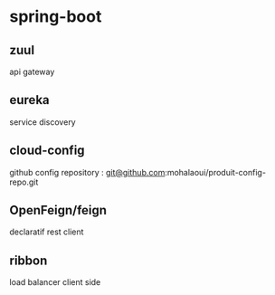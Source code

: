 # spring-boot

## zuul 
api gateway 

## eureka 
service discovery

## cloud-config 
github config repository : git@github.com:mohalaoui/produit-config-repo.git

## OpenFeign/feign
declaratif rest client

## ribbon
load balancer client side
